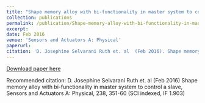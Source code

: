 ```yaml
---
title: "Shape memory alloy with bi-functionality in master system to control a slave"
collection: publications
permalink: /publication/Shape-memory-alloy-with-bi-functionality-in-master-system-to-control-a-slave
excerpt: 
date: Feb 2016
venue: 'Sensors and Actuators A: Physical'
paperurl: 
citation: 'D. Josephine Selvarani Ruth et. al  (Feb 2016). Shape memory alloy with bi-functionality in master system to control a slave; <i>Sensors and Actuators A: Physical</i>. 238, 351-60 (SCI indexed, IF 1.903)'
---
```

[Download paper here](http://www.sciencedirect.com/science/article/pii/S0924424715302727)

Recommended citation: D. Josephine Selvarani Ruth et. al (Feb 2016) Shape memory alloy with bi-functionality in master system to control a slave, Sensors and Actuators A: Physical, 238, 351-60 (SCI indexed, IF 1.903)
